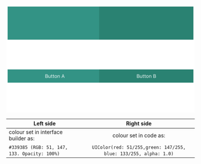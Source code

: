 ![screenshot](https://raw.githubusercontent.com/ricardosou/ios_colour_test/master/screenshot.png)


| Left side                 | Right side                 |
| ------------------------- |:--------------------------:|
| colour set in interface builder as: | colour set in code as: |
|  `#339385 (RGB: 51, 147, 133. Opacity: 100%)` | `UIColor(red: 51/255,green: 147/255, blue: 133/255, alpha: 1.0)` |
